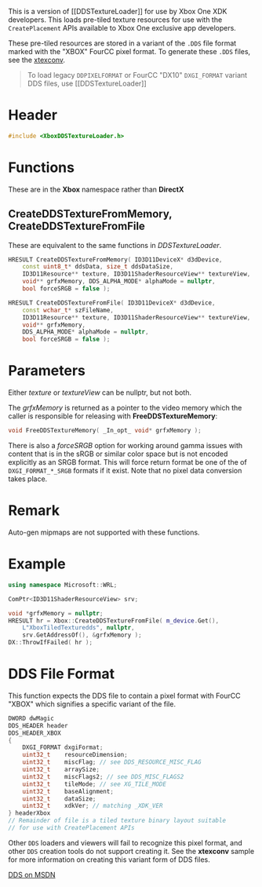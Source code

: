 This is a version of [[DDSTextureLoader]] for use by Xbox One XDK developers. This loads pre-tiled texture resources for use with the ``CreatePlacement`` APIs available to Xbox One exclusive app developers.

These pre-tiled resources are stored in a variant of the ``.DDS`` file format marked with the "XBOX" FourCC pixel format. To generate these ``.DDS`` files, see the [xtexconv](https://aka.ms/atgsplxtexconv).

> To load legacy ``DDPIXELFORMAT`` or FourCC "DX10" ``DXGI_FORMAT`` variant DDS files, use [[DDSTextureLoader]]

# Header
```cpp
#include <XboxDDSTextureLoader.h>
```

# Functions
These are in the **Xbox** namespace rather than **DirectX**

## CreateDDSTextureFromMemory, CreateDDSTextureFromFile
These are equivalent to the same functions in _DDSTextureLoader_.

```cpp
HRESULT CreateDDSTextureFromMemory( ID3D11DeviceX* d3dDevice,
    const uint8_t* ddsData, size_t ddsDataSize,
    ID3D11Resource** texture, ID3D11ShaderResourceView** textureView,
    void** grfxMemory, DDS_ALPHA_MODE* alphaMode = nullptr,
    bool forceSRGB = false );

HRESULT CreateDDSTextureFromFile( ID3D11DeviceX* d3dDevice,
    const wchar_t* szFileName,
    ID3D11Resource** texture, ID3D11ShaderResourceView** textureView,
    void** grfxMemory,
    DDS_ALPHA_MODE* alphaMode = nullptr,
    bool forceSRGB = false );
```

# Parameters
Either _texture_ or _textureView_ can be nullptr, but not both.

The _grfxMemory_ is returned as a pointer to the video memory which the caller is responsible for releasing with **FreeDDSTextureMemory**:

```cpp
void FreeDDSTextureMemory( _In_opt_ void* grfxMemory );
```

There is also a _forceSRGB_ option for working around gamma issues with content that is in the sRGB or similar color space but is not encoded explicitly as an SRGB format. This will force return format be one of the of ``DXGI_FORMAT_*_SRGB`` formats if it exist. Note that no pixel data conversion takes place.

# Remark
Auto-gen mipmaps are not supported with these functions.

# Example

```cpp
using namespace Microsoft::WRL;

ComPtr<ID3D11ShaderResourceView> srv;

void *grfxMemory = nullptr;
HRESULT hr = Xbox::CreateDDSTextureFromFile( m_device.Get(),
    L"XboxTiledTexturedds", nullptr,
    srv.GetAddressOf(), &grfxMemory );
DX::ThrowIfFailed( hr );
```

# DDS File Format
This function expects the DDS file to contain a pixel format with FourCC "XBOX" which signifies a specific variant of the file.

```cpp
DWORD dwMagic
DDS_HEADER header
DDS_HEADER_XBOX
{
    DXGI_FORMAT dxgiFormat;
    uint32_t    resourceDimension;
    uint32_t    miscFlag; // see DDS_RESOURCE_MISC_FLAG
    uint32_t    arraySize;
    uint32_t    miscFlags2; // see DDS_MISC_FLAGS2
    uint32_t    tileMode; // see XG_TILE_MODE
    uint32_t    baseAlignment;
    uint32_t    dataSize;
    uint32_t    xdkVer; // matching _XDK_VER
} headerXbox
// Remainder of file is a tiled texture binary layout suitable
// for use with CreatePlacement APIs
```

Other ``DDS`` loaders and viewers will fail to recognize this pixel format, and other ``DDS`` creation tools do not support creating it. See the **xtexconv** sample for more information on creating this variant form of DDS files.

[DDS on MSDN](https://docs.microsoft.com/en-us/windows/desktop/direct3ddds/dx-graphics-dds)
